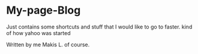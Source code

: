 # My-page-Blog
Just contains some shortcuts and stuff that I would like to go to faster. kind of how yahoo was started

Written by me Makis L. of course.
